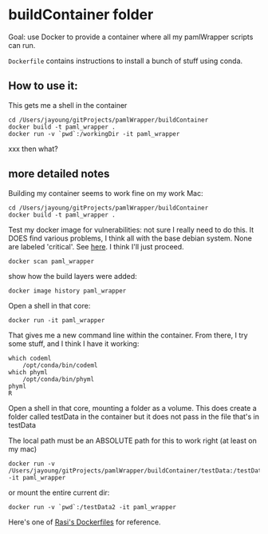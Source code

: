 # buildContainer folder

Goal: use Docker to provide a container where all my pamlWrapper scripts can run.

`Dockerfile` contains instructions to install a bunch of stuff using conda. 

## How to use it:

This gets me a shell in the container
```
cd /Users/jayoung/gitProjects/pamlWrapper/buildContainer
docker build -t paml_wrapper .
docker run -v `pwd`:/workingDir -it paml_wrapper
```

xxx then what?

## more detailed notes
Building my container seems to work fine on my work Mac:
```
cd /Users/jayoung/gitProjects/pamlWrapper/buildContainer
docker build -t paml_wrapper .
```
Test my docker image for vulnerabilities: not sure I really need to do this. It DOES find various problems, I think all with the base debian system. None are labeled 'critical'. See [here](https://docs.docker.com/get-started/09_image_best/). I think I'll just proceed.
```
docker scan paml_wrapper
```

show how the build layers were added:
```
docker image history paml_wrapper
```

Open a shell in that core:
```
docker run -it paml_wrapper
```

That gives me a new command line within the container. From there, I try some stuff, and I think I have it working:
```
which codeml
    /opt/conda/bin/codeml
which phyml
    /opt/conda/bin/phyml
phyml
R
```

Open a shell in that core, mounting a folder as a volume. This does create a folder called testData in the container but it does not pass in the file that's in testData

The local path must be an ABSOLUTE path for this to work right (at least on my mac)
```
docker run -v /Users/jayoung/gitProjects/pamlWrapper/buildContainer/testData:/testData2 -it paml_wrapper
```

or mount the entire current dir:
```
docker run -v `pwd`:/testData2 -it paml_wrapper
```


Here's one of [Rasi's Dockerfiles](https://github.com/rasilab/bottorff_2022/blob/main/Dockerfile) for reference.